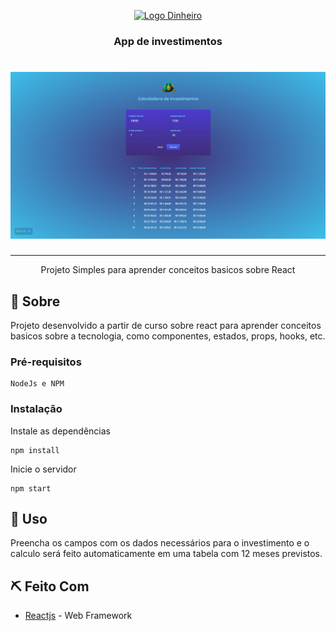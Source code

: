 <p align="center">
  <a href="" rel="noopener">
 <img width=200px height=200px src="https://banner2.cleanpng.com/20180328/tse/kisspng-money-bag-computer-icons-coin-tax-market-5abbb0febf56f2.7630683415222499827837.jpg" alt="Logo Dinheiro"></a>
</p>

<h3 align="center">App de investimentos</h3>

<h1 align="center">
    <img alt="Screenshot do app" src=".github/Screenshot.PNG" />
</h1>

---

<p align="center"> Projeto Simples para aprender conceitos basicos sobre React
    <br> 
</p>


## 🧐 Sobre <a name = "sobre"></a>
Projeto desenvolvido a partir de curso sobre react para aprender conceitos basicos sobre a tecnologia, como componentes, estados, props, hooks, etc.

### Pré-requisitos

```
NodeJs e NPM
```

### Instalação

Instale as dependências

```
npm install
```

Inicie o servidor

```
npm start
```

## 🎈 Uso <a name="uso"></a>
Preencha os campos com os dados necessários para o investimento e o calculo será feito automaticamente em uma tabela com 12 meses previstos.

## ⛏️ Feito Com <a name = "feito_com"></a>
- [Reactjs](https://reactjs.org/) - Web Framework
